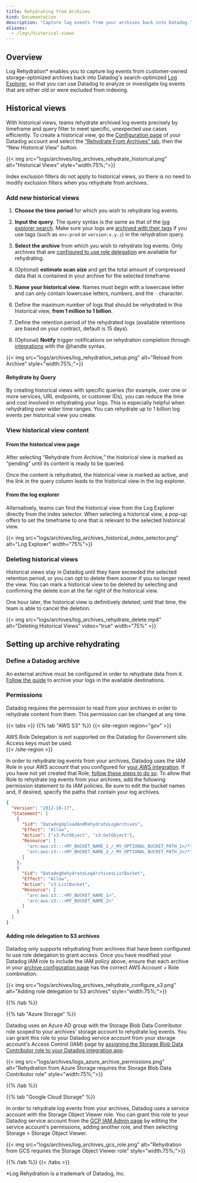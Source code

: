 ```yaml
---
title: Rehydrating from Archives
kind: Documentation
description: "Capture log events from your archives back into Datadog."
aliases:
  - /logs/historical-views
---
```


## Overview

Log Rehydration* enables you to capture log events from customer-owned storage-optimized archives back into Datadog's search-optimized [Log Explorer][1], so that you can use Datadog to analyze or investigate log events that are either old or were excluded from indexing.

## Historical views

With historical views, teams rehydrate archived log events precisely by timeframe and query filter to meet specific, unexpected use cases efficiently. To create a historical view, go the [Configuration page][2] of your Datadog account and select the [“Rehydrate From Archives” tab][3], then the “New Historical View” button.

{{< img src="logs/archives/log_archives_rehydrate_historical.png" alt="Historical Views"  style="width:75%;">}}

Index exclusion filters do not apply to historical views, so there is no need to modify exclusion filters when you rehydrate from archives. 

### Add new historical views

1. **Choose the time period** for which you wish to rehydrate log events.

2. **Input the query**. The query syntax is the same as that of the [log explorer search][4]. Make sure your logs are [archived with their tags][5] if you use tags (such as `env:prod` or `version:x.y.z`) in the rehydration query. 

3. **Select the archive** from which you wish to rehydrate log events. Only archives that are [configured to use role delegation](#permissions) are available for rehydrating.

4. (Optional) **estimate scan size** and get the total amount of compressed data that is contained in your archive for the selected timeframe.

5. **Name your historical view**. Names must begin with a lowercase letter and can only contain lowercase letters, numbers, and the `-` character.

6. Define the maximum number of logs that should be rehydrated in this historical view, **from 1 million to 1 billion**.

7. Define the retention period of the rehydrated logs (available retentions are based on your contract, default is 15 days).

8. (Optional) **Notify** trigger notifications on rehydration completion through [integrations][6] with the @handle syntax.

{{< img src="logs/archives/log_rehydration_setup.png" alt="Reload from Archive"  style="width:75%;">}}

#### Rehydrate by Query

By creating historical views with specific queries (for example, over one or more services, URL endpoints, or customer IDs), you can reduce the time and cost involved in rehydrating your logs. This is especially helpful when rehydrating over wider time ranges. You can rehydrate up to 1 billion log events per historical view you create.

### View historical view content

#### From the historical view page

After selecting “Rehydrate from Archive,” the historical view is marked as “pending” until its content is ready to be queried.

Once the content is rehydrated, the historical view is marked as active, and the link in the query column leads to the historical view in the log explorer.

#### From the log explorer

Alternatively, teams can find the historical view from the Log Explorer directly from the index selector. When selecting a historical view, a pop-up offers to set the timeframe to one that is relevant to the selected historical view.

{{< img src="logs/archives/log_archives_historical_index_selector.png" alt="Log Explorer" width="75%">}}

### Deleting historical views

Historical views stay in Datadog until they have exceeded the selected retention period, or you can opt to delete them sooner if you no longer need the view. You can mark a historical view to be deleted by selecting and confirming the delete icon at the far right of the historical view.

One hour later, the historical view is definitively deleted; until that time, the team is able to cancel the deletion.

{{< img src="logs/archives/log_archives_rehydrate_delete.mp4" alt="Deleting Historical Views" video="true"  width="75%" >}}

## Setting up archive rehydrating

### Define a Datadog archive

An external archive must be configured in order to rehydrate data from it. [Follow the guide][7] to archive your logs in the available destinations.

### Permissions

Datadog requires the permission to read from your archives in order to rehydrate content from them. This permission can be changed at any time.

{{< tabs >}}
{{% tab "AWS S3" %}}
{{< site-region region="gov" >}}
<div class="alert alert-warning">AWS Role Delegation is not supported on the Datadog for Government site. Access keys must be used.</div>
{{< /site-region >}}

In order to rehydrate log events from your archives, Datadog uses the IAM Role in your AWS account that you configured for [your AWS integration][1]. If you have not yet created that Role, [follow these steps to do so][2]. To allow that Role to rehydrate log events from your archives, add the following permission statement to its IAM policies. Be sure to edit the bucket names and, if desired, specify the paths that contain your log archives.

```json
{
  "Version": "2012-10-17",
  "Statement": [
    {
      "Sid": "DatadogUploadAndRehydrateLogArchives",
      "Effect": "Allow",
      "Action": ["s3:PutObject", "s3:GetObject"],
      "Resource": [
        "arn:aws:s3:::<MY_BUCKET_NAME_1_/_MY_OPTIONAL_BUCKET_PATH_1>/*",
        "arn:aws:s3:::<MY_BUCKET_NAME_2_/_MY_OPTIONAL_BUCKET_PATH_2>/*"
      ]
    },
    {
      "Sid": "DatadogRehydrateLogArchivesListBucket",
      "Effect": "Allow",
      "Action": "s3:ListBucket",
      "Resource": [
        "arn:aws:s3:::<MY_BUCKET_NAME_1>",
        "arn:aws:s3:::<MY_BUCKET_NAME_2>"
      ]
    }
  ]
}
```

#### Adding role delegation to S3 archives

Datadog only supports rehydrating from archives that have been configured to use role delegation to grant access. Once you have modified your Datadog IAM role to include the IAM policy above, ensure that each archive in your [archive configuration page][3] has the correct AWS Account + Role combination.

{{< img src="logs/archives/log_archives_rehydrate_configure_s3.png" alt="Adding role delegation to S3 archives"  style="width:75%;">}}

[1]: https://app.datadoghq.com/account/settings#integrations/amazon-web-services
[2]: /integrations/amazon_web_services/?tab=allpermissions#installation
[3]: https://app.datadoghq.com/logs/pipelines/archives
{{% /tab %}}

{{% tab "Azure Storage" %}}

Datadog uses an Azure AD group with the Storage Blob Data Contributor role scoped to your archives' storage account to rehydrate log events. You can grant this role to your Datadog service account from your storage account's Access Control (IAM) page by [assigning the Storage Blob Data Contributor role to your Datadog integration app][1]. 

{{< img src="logs/archives/logs_azure_archive_permissions.png" alt="Rehydration from Azure Storage requires the Storage Blob Data Contributor role"  style="width:75%;">}}


[1]: /logs/archives/?tab=azurestorage#create-and-configure-a-storage-bucket
{{% /tab %}}

{{% tab "Google Cloud Storage" %}}

In order to rehydrate log events from your archives, Datadog uses a service account with the Storage Object Viewer role. You can grant this role to your Datadog service account from the [GCP IAM Admin page][1] by editing the service account's permissions, adding another role, and then selecting Storage > Storage Object Viewer.

{{< img src="logs/archives/log_archives_gcs_role.png" alt="Rehydration from GCS requires the Storage Object Viewer role"  style="width:75%;">}}

[1]: https://console.cloud.google.com/iam-admin/iam
{{% /tab %}}
{{< /tabs >}}

*Log Rehydration is a trademark of Datadog, Inc.

[1]: /logs/explorer/
[2]: https://app.datadoghq.com/logs/pipelines
[3]: https://app.datadoghq.com/logs/pipelines/historical-views
[4]: /logs/explorer/search/
[5]: /logs/archives/?tab=awss3#datadog-tags
[6]: /integrations/#cat-notification
[7]: /logs/archives/
